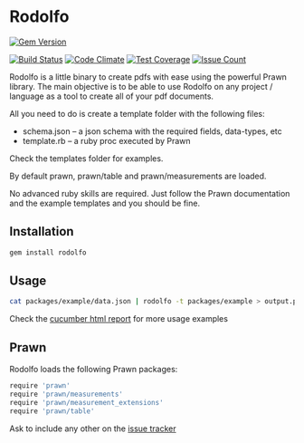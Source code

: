 # Rodolfo

[![Gem Version](https://badge.fury.io/rb/rodolfo.svg)](https://badge.fury.io/rb/Rodolfo)

[![Build Status](https://travis-ci.org/initios/rodolfo.svg?branch=master)](https://travis-ci.org/initios/rodolfo)
[![Code Climate](https://codeclimate.com/github/initios/rodolfo/badges/gpa.svg)](https://codeclimate.com/github/initios/rodolfo)
[![Test Coverage](https://codeclimate.com/github/initios/rodolfo/badges/coverage.svg)](https://codeclimate.com/github/initios/rodolfo/coverage)
[![Issue Count](https://codeclimate.com/github/initios/rodolfo/badges/issue_count.svg)](https://codeclimate.com/github/initios/rodolfo)

Rodolfo is a little binary to create pdfs with ease using the powerful Prawn library.
The main objective is to be able to use Rodolfo on any project / language as a tool
to create all of your pdf documents.

All you need to do is create a template folder with the following files:

  - schema.json – a json schema with the required fields, data-types, etc
  - template.rb – a ruby proc executed by Prawn

Check the templates folder for examples.

By default prawn, prawn/table and prawn/measurements are loaded.

No advanced ruby skills are required.
Just follow the Prawn documentation and the example templates and you should be fine.

## Installation

```bash
gem install rodolfo
```

## Usage

```bash
cat packages/example/data.json | rodolfo -t packages/example > output.pdf
```

Check the [cucumber html report](docs/features.html) for more usage examples

## Prawn

Rodolfo loads the following Prawn packages:

```bash
require 'prawn'
require 'prawn/measurements'
require 'prawn/measurement_extensions'
require 'prawn/table'
```

Ask to include any other on the [issue tracker](https://github.com/initios/rodolfo/issues)
